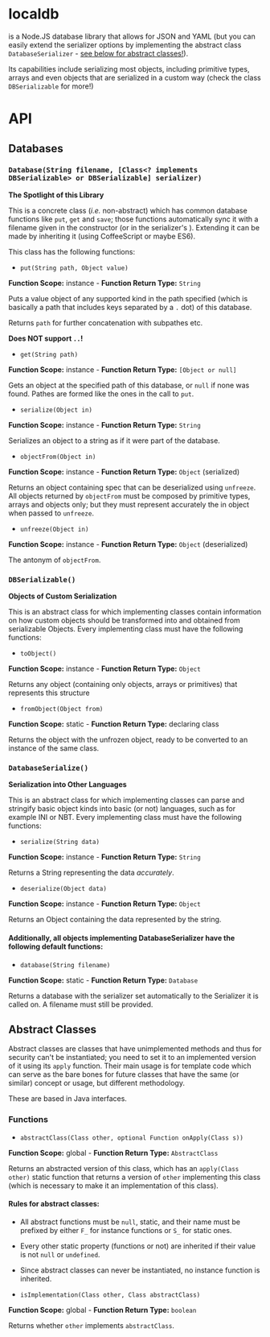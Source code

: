# localdb
is a Node.JS database library that allows for JSON and YAML (but you can easily extend the serializer options by implementing the abstract class `DatabaseSerializer` - [see below for abstract classes!](#abstract-classes)).

Its capabilities include serializing most objects, including primitive types, arrays and even objects that are serialized in a custom way (check the class `DBSerializable` for more!)

# API
## Databases

### `Database(String filename, [Class<? implements DBSerializable> or DBSerializable] serializer)`
**The Spotlight of this Library**

This is a concrete class (*i.e.* non-abstract) which has common database functions like `put`, `get` and `save`; those functions automatically sync it with a filename given in the constructor (or in the serializer's ). Extending it can be made by inheriting it (using CoffeeScript or maybe ES6).

This class has the following functions:

* `put(String path, Object value)`

**Function Scope:** instance - **Function Return Type:** `String`

Puts a value object of any supported kind in the path specified (which is basically a path that includes keys separated by a `.` dot) of this database.

Returns `path` for further concatenation with subpathes etc.

**Does NOT support `..`!**

* `get(String path)`

**Function Scope:** instance - **Function Return Type:** `[Object or null]`

Gets an object at the specified path of this database, or `null` if none was found.
Pathes are formed like the ones in the call to `put`.

* `serialize(Object in)`

**Function Scope:** instance - **Function Return Type:** `String`

Serializes an object to a string as if it were part of the database.

* `objectFrom(Object in)`

**Function Scope:** instance - **Function Return Type:** `Object` (serialized)

Returns an object containing spec that can be deserialized using `unfreeze`. All objects returned by `objectFrom` must be composed by primitive types, arrays and objects only; but they must represent accurately the in object when passed to `unfreeze`.

* `unfreeze(Object in)`

**Function Scope:** instance - **Function Return Type:** `Object` (deserialized)

The antonym of `objectFrom`.

### `DBSerializable()`
**Objects of Custom Serialization**

This is an abstract class for which implementing classes contain information on how custom objects should be transformed into and obtained from serializable  Objects.
Every implementing class must have the following functions:

* `toObject()` 

**Function Scope:** instance - **Function Return Type:** `Object`

Returns any object (containing only objects, arrays or primitives) that represents this structure

* `fromObject(Object from)` 

**Function Scope:** static - **Function Return Type:** declaring class

Returns the object with the unfrozen object, ready to be converted to an instance of the same class.

### `DatabaseSerialize()`

**Serialization into Other Languages**

This is an abstract class for which implementing classes can parse and stringify basic object kinds into basic (or not) languages, such as for example INI or NBT.
Every implementing class must have the following functions:

* `serialize(String data)`

**Function Scope:** instance - **Function Return Type:** `String`

Returns a String representing the data *accurately*.

* `deserialize(Object data)`

**Function Scope:** instance - **Function Return Type:** `Object`

Returns an Object containing the data represented by the string.

#### Additionally, all objects implementing DatabaseSerializer have the following default functions:

* `database(String filename)`

**Function Scope:** static - **Function Return Type:** `Database`

Returns a database with the serializer set automatically to the Serializer it is called on. A filename must still be provided.

## Abstract Classes

Abstract classes are classes that have unimplemented methods and thus for security can't be instantiated; you need to set it to an implemented version of it using its `apply` function. Their main usage is for template code which can serve as the bare bones for future classes that have the same (or similar) concept or usage, but different methodology.

These are based in Java interfaces.

### Functions
* `abstractClass(Class other, optional Function onApply(Class s))`

**Function Scope:** global - **Function Return Type:** `AbstractClass`

Returns an abstracted version of this class, which has an `apply(Class other)` static function that returns a version of `other` implementing this class (which is necessary to make it an implementation of this class).

#### Rules for abstract classes:
* All abstract functions must be `null`, static, and their name must be prefixed by either `F_` for instance functions or `S_` for static ones.
* Every other static property (functions or not) are inherited if their value is not `null` or `undefined`.
* Since abstract classes can never be instantiated, no instance function is inherited.

* `isImplementation(Class other, Class abstractClass)`

**Function Scope:** global - **Function Return Type:** `boolean`

Returns whether `other` implements `abstractClass`.
